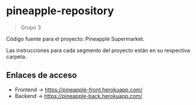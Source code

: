 # pineapple-repository

> Grupo 3

Código fuente para el proyecto: Pineapple Supermarket.

Las instrucciones para cada segmento del proyecto están en su respectiva carpeta.

## Enlaces de acceso

- Frontend -> https://pineapple-front.herokuapp.com/
- Backend -> https://pineapple-back.herokuapp.com/
